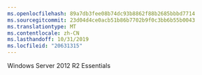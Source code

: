 ```yaml
---
ms.openlocfilehash: 89a7db3fee08b74dc93b8862f88b2685bbbd7714
ms.sourcegitcommit: 23d04d4ce0acb51b86b7702b9f0c3bb6b55b0043
ms.translationtype: MT
ms.contentlocale: zh-CN
ms.lasthandoff: 10/31/2019
ms.locfileid: "20631315"
---
```

<Token xmlns:xlink="http://www.w3.org/1999/xlink">Windows Server 2012 R2 Essentials</Token>